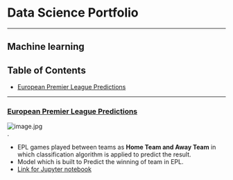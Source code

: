 # Data Science Portfolio
---
## Machine learning

## Table of Contents
- [European Premier League Predictions](#section1)<br>

___
<a id=section1></a>
### [European Premier League Predictions](./European_Premier_League-Predictions)
![image.jpg](image/football.jpeg)<br>.
- EPL games played between teams as __Home Team and Away Team__ in which classification algorithm is applied to predict the result.
- Model which is built to Predict the winning of team in EPL.
- [Link for Jupyter notebook](./EuropeanPremierLeaguePredictions/EuropeanPremierLeague_Predictions.ipynb)

